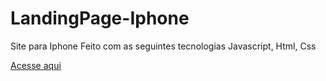 # LandingPage-Iphone
 Site  para Iphone
 Feito com as seguintes tecnologias Javascript, Html, Css
 
 [Acesse aqui](https:https://website-iphone-patricia.netlify.app/)

